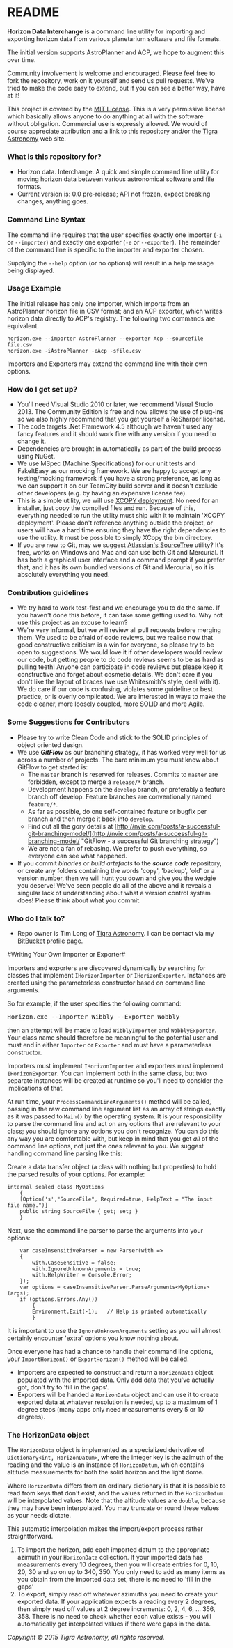 # README #

**Horizon Data Interchange** is a command line utility for importing and exporting horizon data from various planetarium software and file formats.

The initial version supports AstroPlanner and ACP, we hope to augment this over time.

Community involvement is welcome and encouraged. Please feel free to fork the repository, work on it yourself and send us pull requests. We've tried to make the code easy to extend, but if you can see a better way, have at it!

This project is covered by the [MIT License](http://opensource.org/licenses/MIT "MIT License - a very permissive free culture license"). This is a very permissive license which basically allows anyone to do anything at all with the software without obligation. Commercial use is expressly allowed. We would of course appreciate attribution and a link to this repository and/or the [Tigra Astronomy](http://tigra-astronomy.com "Software, instruments and automation systems for astronomers") web site.

### What is this repository for? ###

* Horizon data. Interchange. A quick and simple command line utility for moving horizon data between various astronomical software and file formats.
* Current version is: 0.0 pre-release; API not frozen, expect breaking changes, anything goes.

### Command Line Syntax ###

The command line requires that the user specifies exactly one importer (`-i` or `--importer`) and exactly one exporter (`-e` or `--exporter`). The remainder of the command line is specific to the importer and exporter chosen.

Supplying the `--help` option (or no options) will result in a help message being displayed.

### Usage Example ###

The initial release has only one importer, which imports from an AstroPlanner horizon file in CSV format; and an ACP exporter, which writes horizon data directly to ACP's registry. The following two commands are equivalent.


    horizon.exe --importer AstroPlanner --exporter Acp --sourcefile file.csv
    horizon.exe -iAstroPlanner -eAcp -sfile.csv

Importers and Exporters may extend the command line with their own options.

### How do I get set up? ###

* You'll need Visual Studio 2010 or later, we recommend Visual Studio 2013. The Community Edition is free and now allows the use of plug-ins so we also highly recommend that you get yourself a ReSharper license.
* The code targets .Net Framework 4.5 although we haven't used any fancy features and it should work fine with any version if you need to change it.
* Dependencies are brought in automatically as part of the build process using NuGet.
* We use MSpec (Machine.Specifications) for our unit tests and FakeItEasy as our mocking framework. We are happy to accept any testing/mocking framework if you have a strong preference, as long as we can support it on our TeamCity build server and it doesn't exclude other developers (e.g. by having an expensive license fee).
* This is a simple utility, we will use [XCOPY deployment](http://en.wikipedia.org/wiki/XCOPY_deployment "Wikipedia"). No need for an installer, just copy the compiled files and run. Because of this, everything needed to run the utility must ship with it to maintain 'XCOPY deployment'. Please don't reference anything outside the project, or users will have a hard time ensuring they have the right dependencies to use the utility. It must be possible to simply XCopy the bin directory.
* If you are new to Git, may we suggest [Atlassian's SourceTree](http://www.sourcetreeapp.com/download/ "SourceTree download") utility? It's free, works on Windows and Mac and can use both Git and Mercurial. It has both a graphical user interface and a command prompt if you prefer that, and it has its own bundled versions of Git and Mercurial, so it is absolutely everything you need.

### Contribution guidelines ###

* We try hard to work test-first and we encourage you to do the same. If you haven't done this before, it can take some getting used to. Why not use this project as an excuse to learn?
* We're very informal, but we will review all pull requests before merging them. We used to be afraid of code reviews, but we realise now that good constructive criticism is a win for everyone, so please try to be open to suggestions. We would love it if other developers would review our code, but getting people to do code reviews seems to be as hard as pulling teeth! Anyone can participate in code reviews but please keep it constructive and forget about cosmetic details. We don't care if you don't like the layout of braces (we use Whitesmith's style, deal with it). We do care if our code is confusing, violates some guideline or best practice, or is overly complicated. We are interested in ways to make the code cleaner, more loosely coupled, more SOLID and more Agile.

### Some Suggestions for Contributors ###

* Please try to write Clean Code and stick to the SOLID principles of object oriented design.
* We use ***GitFlow*** as our branching strategy, it has worked very well for us across a number of projects. The bare minimum you must know about GitFlow to get started is:
	* The `master` branch is reserved for releases. Commits to `master` are forbidden, except to merge a `release/*` branch.
	* Development happens on the `develop` branch, or preferably a feature branch off develop. Feature branches are conventionally named `feature/*`.
	* As far as possible, do one self-contained feature or bugfix per branch and then merge it back into `develop`.
	* Find out all the gory details at [http://nvie.com/posts/a-successful-git-branching-model/](http://nvie.com/posts/a-successful-git-branching-model/ "GitFlow - a successful Git branching strategy")
	* We are not a fan of rebasing. We prefer to push everything, so everyone can see what happened.
* If you commit *binaries* or *build artefacts* to the ***source code*** repository, or create any folders containing the words 'copy', 'backup', 'old' or a version number, then we will hunt you down and give you the wedgie you deserve! We've seen people do all of the above and it reveals a singular lack of understanding about what a version control system does! Please think about what you commit.


### Who do I talk to? ###

* Repo owner is Tim Long of [Tigra Astronomy](http://tigra-astronomy.com). I can be contact via my [BitBucket profile](https://bitbucket.org/tigranetworks "About Tim Long") page.



#Writing Your Own Importer or Exporter#

Importers and exporters are discovered dynamically by searching for classes that implement `IHorizonImporter` or `IHorizonExporter`. Instances are created using the parameterless constructor based on command line arguments.

So for example, if the user specifies the following command:

<pre>Horizon.exe --Importer Wibbly --Exporter Wobbly</pre>

then an attempt will be made to load `WibblyImporter` and `WobblyExporter`. Your class name should therefore be meaningful to the potential user and must end in either `Importer` or `Exporter` and must have a parameterless constructor.

Importers must implement `IHorizonImporter` and exporters must implement `IHorizonExporter`. You can implement both in the same class, but two separate instances will be created at runtime so you'll need to consider the implications of that.

At run time, your `ProcessCommandLineArguments()` method will be called, passing in the raw command line argument list as an array of strings exactly as it was passed to `Main()` by the operating system. It is your responsibility to parse the command line and act on any options that are relevant to your class; you should ignore any options you don't recognize. You can do this any way you are comfortable with, but keep in mind that you get *all* of the command line options, not just the ones relevant to you. We suggest handling command line parsing like this:

Create a data transfer object (a class with nothing but properties) to hold the parsed results of your options. For example:  

    internal sealed class MyOptions
        {
        [Option('s',"SourceFile", Required=true, HelpText = "The input file name.")]
        public string SourceFile { get; set; }
        }

Next, use the command line parser to parse the arguments into your options:

        var caseInsensitiveParser = new Parser(with =>
        {
            with.CaseSensitive = false;
            with.IgnoreUnknownArguments = true;
            with.HelpWriter = Console.Error;
        });
        var options = caseInsensitiveParser.ParseArguments<MyOptions>(args);
        if (options.Errors.Any())
            {
            Environment.Exit(-1);	// Help is printed automatically
            }

It is important to use the `IgnoreUnknownArguments` setting as you will almost certainly encounter 'extra' options you know nothing about.

Once everyone has had a chance to handle their command line options, your `ImportHorizon()` or `ExportHorizon()` method will be called.

- Importers are expected to construct and return a `HorizonData` object populated with the imported data. Only add data that you've actually got, don't try to 'fill in the gaps'.
- Exporters will be handed a `HorizonData` object and can use it to create exported data at whatever resolution is needed, up to a maximum of 1 degree steps (many apps only need measurements every 5 or 10 degrees).

### The HorizonData object ###

The `HorizonData` object is implemented as a specialized derivative of `Dictionary<int, HorizonDatum>`, where the integer key is the azimuth of the reading and the value is an instance of `HorizonDatum`, which contains altitude measurements for both the solid horizon and the light dome.

Where `HorizonData` differs from an ordinary dictionary is that it is possible to read from keys that don't exist, and the values returned in the `HorizonDatum` will be interpolated values. Note that the altitude values are `double`, because they may have been interpolated. You may truncate or round these values as your needs dictate.

This automatic interpolation makes the import/export process rather straightforward.

1. To import the horizon, add each imported datum to the appropriate azimuth in your `HorizonData` collection. If your imported data has measurements every 10 degrees, then you will create entries for 0, 10, 20, 30 and so on up to 340, 350. You only need to add as many items as you obtain from the imported data set, there is no need to 'fill in the gaps'
2. To export, simply read off whatever azimuths you need to create your exported data. If your application expects a reading every 2 degrees, then simply read off values at 2 degree increments: 0, 2, 4, 6, ... 356, 358. There is no need to check whether each value exists - you will automatically get interpolated values if there were gaps in the data.



*Copyright © 2015 Tigra Astronomy, all rights reserved.*